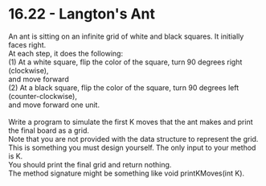 # 16.22 - Langton's Ant

An ant is sitting on an infinite grid of white and black squares. It initially faces right.\
At each step, it does the following:\
(1) At a white square, flip the color of the square, turn 90 degrees right (clockwise),\
&#x20;    and move forward\
(2) At a black square, flip the color of the square, turn 90 degrees left (counter-clockwise),\
&#x20;    and move forward one unit.\
\
Write a program to simulate the first K moves that the ant makes and print the final board as a grid.\
Note that you are not provided with the data structure to represent the grid.\
This is something you must design yourself. The only input to your method is K.\
You should print the final grid and return nothing.\
The method signature might be something like void printKMoves(int K).
